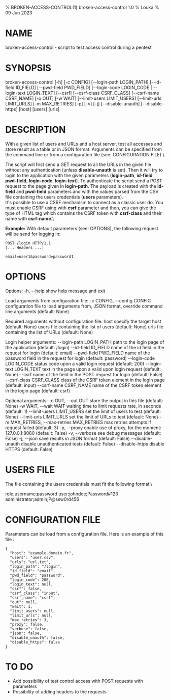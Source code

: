 % BROKEN-ACCESS-CONTROL(1) broken-access-control 1.0
% Louka
% 09 Jun 2023

# NAME
broken-access-control - script to test access control during a pentest

# SYNOPSIS
broken-access-control [-h] [-c CONFIG] [--login-path LOGIN_PATH] [--id-field ID_FIELD]
                      [--pwd-field PWD_FIELD] [--login-code LOGIN_CODE | --login-text LOGIN_TEXT] [--csrf]
                      [--csrf-class CSRF_CLASS] [--csrf-name CSRF_NAME] [-o OUT] [-w WAIT]
                      [--limit-users LIMIT_USERS] [--limit-urls LIMIT_URLS] [-m MAX_RETRIES] [-p] [-v] [-j]
                      [--disable-unauth] [--disable-https]
                      [host] [users] [urls]

# DESCRIPTION
With a given list of users and URLs and a host server, test all accesses and store result as a table or in JSON format. Arguments can be specified from the command line or from a configuration file (see: CONFIGURATION FILE).\

The script will first send a GET request to all the URLs in the given file without any authentication (unless **disable-unauth** is set). Then it will try to login to the application with the given parameters (**login-path**, **id-field**, **pwd-field**, **login-code**, **login-text**). To authenticate the script send a POST request to the page given in **login-path**. The payload is created with the **id-field** and **pwd-field** parameters and with the values parsed from the CSV file containing the users credentials (**users** parameters).\
It's possible to use a CSRF mechanism to connect as a classic user do. You must enable CSRF using with **csrf** parameter and then, you can give the type of HTML tag which contains the CSRF token with **csrf-class** and their name with **csrf-name**.\

**Example:**
With default parameters (see: OPTIONS), the following request will be send for logging in:
```
POST /login HTTP/1.1
[... Headers ...]

email=user1&password=password1
```

# OPTIONS
Options:
  -h, --help            show help message and exit

Load arguments from configuration file:
  -c CONFIG, --config CONFIG
                        configuration file to load arguments from, JSON format, override command line arguments
                        (default: None)

Required arguments without configuration file:
  host                  specify the target host (default: None)
  users                 file containing the list of users (default: None)
  urls                  file containing the list of URLs (default: None)

Login helper arguments:
  --login-path LOGIN_PATH
                        path to the login page of the application (default: /login)
  --id-field ID_FIELD   name of the id field in the request for login (default: email)
  --pwd-field PWD_FIELD
                        name of the password field in the request for login (default: password)
  --login-code LOGIN_CODE
                        status code upon a valid login request (default: 200)
  --login-text LOGIN_TEXT
                        text in the page upon a valid upon login request (default: None)
  --csrf                name of the field in the POST request for login (default: False)
  --csrf-class CSRF_CLASS
                        class of the CSRF token element in the login page (default: input)
  --csrf-name CSRF_NAME
                        name of the CSRF token element in the login page (default: csrf)

Optional arguments:
  -o OUT, --out OUT     store the output in this file (default: None)
  -w WAIT, --wait WAIT  waiting time to limit requests rate, in seconds (default: 1)
  --limit-users LIMIT_USERS
                        set the limit of users to test (default: None)
  --limit-urls LIMIT_URLS
                        set the limit of URLs to test (default: None)
  -m MAX_RETRIES, --max-retries MAX_RETRIES
                        max retries attempts if request failed (default: 3)
  -p, --proxy           enable use of proxy, for the moment: 127.0.0.1:8080 (default: False)
  -v, --verbose         see debug messages (default: False)
  -j, --json            save results in JSON format (default: False)
  --disable-unauth      disable unauthenticated tests (default: False)
  --disable-https       disable HTTPS (default: False)

# USERS FILE
The file containing the users credentials must fit the following format:\

role;username;password
user;johndoe;Password#123
administrator;admin;P@ssw0rd456

# CONFIGURATION FILE
Parameters can be load from a configuration file. Here is an example of this file :
```
{
  "host": "example.domain.fr",
  "users": "user.csv",
  "urls": "url.txt",
  "login_path": "/login",
  "id_field": "email",
  "pwd_field": "password",
  "login_code": 200,
  "login_text": null,
  "csrf": false,
  "csrf_class": "input",
  "csrf_name": "csrf",
  "out": null,
  "wait": 1,
  "limit_users": null,
  "limit_urls": null,
  "max_retries": 3,
  "proxy": false,
  "verbose": false,
  "json": false,
  "disable_unauth": false,
  "disable_https": false
}
```

# TO DO
- Add possibility of test control access with POST requests with parameters
- Possibility of adding headers to the requests
